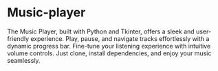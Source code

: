# Music-player
The Music Player, built with Python and Tkinter, offers a sleek and user-friendly experience. Play, pause, and navigate tracks effortlessly with a dynamic progress bar. Fine-tune your listening experience with intuitive volume controls. Just clone, install dependencies, and enjoy your music seamlessly.
